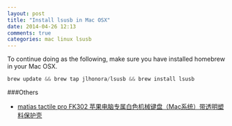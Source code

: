 ```yaml
---
layout: post
title: "Install lsusb in Mac OSX"
date: 2014-04-26 12:13
comments: true
categories: mac linux lsusb
---
```

To continue doing as the following, make sure you have installed homebrew in your Mac OSX. 
```python
brew update && brew tap jlhonora/lsusb && brew install lsusb
```

###Others
  * <a href="http://www.amazon.cn/gp/product/B00AFPS46W/ref=as_li_tf_tl?ie=UTF8&camp=536&creative=3200&creativeASIN=B00AFPS46W&linkCode=as2&tag=droidyue-23">matias tactile pro FK302 苹果电脑专属白色机械键盘（Mac系统）带透明塑料保护壳</a><img src="http://ir-cn.amazon-adsystem.com/e/ir?t=droidyue-23&l=as2&o=28&a=B00AFPS46W" width="1" height="1" border="0" alt="" style="border:none !important; margin:0px !important;" />

